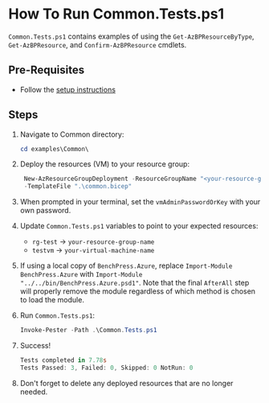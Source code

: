 # How To Run Common.Tests.ps1

`Common.Tests.ps1` contains examples of using the `Get-AzBPResourceByType`, `Get-AzBPResource`, and
`Confirm-AzBPResource` cmdlets.

## Pre-Requisites

- Follow the [setup instructions](../README.md)

## Steps

1. Navigate to Common directory:

   ```Powershell
   cd examples\Common\
   ```

1. Deploy the resources (VM) to your resource group:

   ```Powershell
    New-AzResourceGroupDeployment -ResourceGroupName "<your-resource-group-name>"`
    -TemplateFile ".\common.bicep"
   ```

1. When prompted in your terminal, set the `vmAdminPasswordOrKey` with your own password.

1. Update `Common.Tests.ps1` variables to point to your expected resources:

   - `rg-test` -> `your-resource-group-name`
   - `testvm`  -> `your-virtual-machine-name`

1. If using a local copy of `BenchPress.Azure`, replace `Import-Module BenchPress.Azure` with
`Import-Module "../../bin/BenchPress.Azure.psd1"`. Note that the final `AfterAll` step will properly remove the module
regardless of which method is chosen to load the module.

1. Run `Common.Tests.ps1`:

   ```Powershell
   Invoke-Pester -Path .\Common.Tests.ps1
   ```

1. Success!

   ```Powershell
   Tests completed in 7.78s
   Tests Passed: 3, Failed: 0, Skipped: 0 NotRun: 0
   ```

1. Don't forget to delete any deployed resources that are no longer needed.

